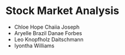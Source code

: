 # Stock Market Analysis
- Chloe Hope Chaiia Joseph
- Aryelle Brazil Danae Forbes
- Leo Knopfholz Daitschmann
- Iyontha Williams
